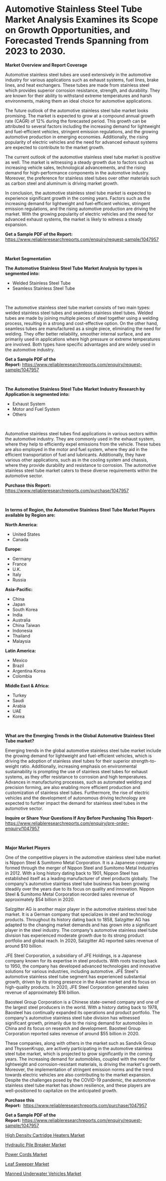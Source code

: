 <p><h1>Automotive Stainless Steel Tube Market Analysis Examines its Scope on Growth Opportunities, and Forecasted Trends Spanning from 2023 to 2030.</h1></p><p><strong>Market Overview and Report Coverage</strong></p>
<p><p>Automotive stainless steel tubes are used extensively in the automotive industry for various applications such as exhaust systems, fuel lines, brake lines, and heat exchangers. These tubes are made from stainless steel which provides superior corrosion resistance, strength, and durability. They are known for their ability to withstand extreme temperatures and harsh environments, making them an ideal choice for automotive applications.</p><p>The future outlook of the automotive stainless steel tube market looks promising. The market is expected to grow at a compound annual growth rate (CAGR) of 12% during the forecasted period. This growth can be attributed to several factors including the increasing demand for lightweight and fuel-efficient vehicles, stringent emission regulations, and the growing automotive production in emerging economies. Additionally, the rising popularity of electric vehicles and the need for advanced exhaust systems are expected to contribute to the market growth.</p><p>The current outlook of the automotive stainless steel tube market is positive as well. The market is witnessing a steady growth due to factors such as increasing vehicle sales, technological advancements, and the rising demand for high-performance components in the automotive industry. Moreover, the preference for stainless steel tubes over other materials such as carbon steel and aluminum is driving market growth.</p><p>In conclusion, the automotive stainless steel tube market is expected to experience significant growth in the coming years. Factors such as the increasing demand for lightweight and fuel-efficient vehicles, stringent emission regulations, and the rising automotive production are driving the market. With the growing popularity of electric vehicles and the need for advanced exhaust systems, the market is likely to witness a steady expansion.</p></p>
<p><strong>Get a Sample PDF of the Report:</strong> <a href="https://www.reliableresearchreports.com/enquiry/request-sample/1047957">https://www.reliableresearchreports.com/enquiry/request-sample/1047957</a></p>
<p>&nbsp;</p>
<p><strong>Market Segmentation</strong></p>
<p><strong>The Automotive Stainless Steel Tube Market Analysis by types is segmented into:</strong></p>
<p><ul><li>Welded Stainless Steel Tube</li><li>Seamless Stainless Steel Tube</li></ul></p>
<p>&nbsp;</p>
<p><p>The automotive stainless steel tube market consists of two main types: welded stainless steel tubes and seamless stainless steel tubes. Welded tubes are made by joining multiple pieces of steel together using a welding process, resulting in a strong and cost-effective option. On the other hand, seamless tubes are manufactured as a single piece, eliminating the need for welding. They offer better reliability, smoother internal surface, and are primarily used in applications where high pressure or extreme temperatures are involved. Both types have specific advantages and are widely used in the automotive industry.</p></p>
<p><strong>Get a Sample PDF of the Report:</strong>&nbsp;<a href="https://www.reliableresearchreports.com/enquiry/request-sample/1047957">https://www.reliableresearchreports.com/enquiry/request-sample/1047957</a></p>
<p>&nbsp;</p>
<p><strong>The Automotive Stainless Steel Tube Market Industry Research by Application is segmented into:</strong></p>
<p><ul><li>Exhaust System</li><li>Motor and Fuel System</li><li>Others</li></ul></p>
<p>&nbsp;</p>
<p><p>Automotive stainless steel tubes find applications in various sectors within the automotive industry. They are commonly used in the exhaust system, where they help to efficiently expel emissions from the vehicle. These tubes are also employed in the motor and fuel system, where they aid in the efficient transportation of fuel and lubricants. Additionally, they have various other applications, such as in the cooling system and chassis, where they provide durability and resistance to corrosion. The automotive stainless steel tube market caters to these diverse requirements within the automotive sector.</p></p>
<p><strong>Purchase this Report:</strong>&nbsp; <a href="https://www.reliableresearchreports.com/purchase/1047957">https://www.reliableresearchreports.com/purchase/1047957</a></p>
<p>&nbsp;</p>
<p><strong>In terms of Region, the Automotive Stainless Steel Tube Market Players available by Region are:</strong></p>
<p>
    <p> <strong> North America: </strong>
        <ul>
            <li>United States</li>
            <li>Canada</li>
        </ul>
        </p> 
    <p> <strong> Europe: </strong>
        <ul>
            <li>Germany</li>
            <li>France</li>
            <li>U.K.</li>
            <li>Italy</li>
            <li>Russia</li>
        </ul>
        </p> 
    <p> <strong> Asia-Pacific: </strong>
        <ul>
            <li>China</li>
            <li>Japan</li>
            <li>South Korea</li>
            <li>India</li>
            <li>Australia</li>
            <li>China Taiwan</li>
            <li>Indonesia</li>
            <li>Thailand</li>
            <li>Malaysia</li>
        </ul>
        </p> 
    <p> <strong> Latin America: </strong>
        <ul>
            <li>Mexico</li>
            <li>Brazil</li>
            <li>Argentina Korea</li>
            <li>Colombia</li>
        </ul>
        </p> 
    <p> <strong> Middle East & Africa: </strong>
        <ul>
            <li>Turkey</li>
            <li>Saudi</li>
            <li>Arabia</li>
            <li>UAE</li>
            <li>Korea</li>
        </ul>
    </p>
    </p>
<p>&nbsp;</p>
<p><strong>What are the Emerging Trends in the Global Automotive Stainless Steel Tube market?</strong></p>
<p><p>Emerging trends in the global automotive stainless steel tube market include the growing demand for lightweight and fuel-efficient vehicles, which is driving the adoption of stainless steel tubes for their superior strength-to-weight ratio. Additionally, increasing emphasis on environmental sustainability is prompting the use of stainless steel tubes for exhaust systems, as they offer resistance to corrosion and high temperatures. Advances in manufacturing processes, such as automated welding and precision forming, are also enabling more efficient production and customization of stainless steel tubes. Furthermore, the rise of electric vehicles and the development of autonomous driving technology are expected to further impact the demand for stainless steel tubes in the automotive sector.</p></p>
<p><strong>Inquire or Share Your Questions If Any Before Purchasing This Report</strong>- <a href="https://www.reliableresearchreports.com/enquiry/pre-order-enquiry/1047957">https://www.reliableresearchreports.com/enquiry/pre-order-enquiry/1047957</a></p>
<p>&nbsp;</p>
<p><strong>Major Market Players</strong></p>
<p><p>One of the competitive players in the automotive stainless steel tube market is Nippon Steel & Sumitomo Metal Corporation. It is a Japanese company formed through the merger of Nippon Steel and Sumitomo Metal Industries in 2012. With a long history dating back to 1901, Nippon Steel has established itself as a leading manufacturer of steel products globally. The company's automotive stainless steel tube business has been growing steadily over the years due to its focus on quality and innovation. Nippon Steel & Sumitomo Metal Corporation recorded sales revenue of approximately $54 billion in 2020.</p><p>Salzgitter AG is another major player in the automotive stainless steel tube market. It is a German company that specializes in steel and technology products. Throughout its history dating back to 1858, Salzgitter AG has adapted to the changing market demands and has grown into a significant player in the steel industry. The company's automotive stainless steel tube division has experienced moderate growth due to its strong product portfolio and global reach. In 2020, Salzgitter AG reported sales revenue of around $10 billion.</p><p>JFE Steel Corporation, a subsidiary of JFE Holdings, is a Japanese company known for its expertise in steel products. With roots tracing back to 1950, the company has developed advanced technologies and innovative solutions for various industries, including automotive. JFE Steel's automotive stainless steel tube segment has experienced substantial growth, driven by its strong presence in the Asian market and its focus on high-quality products. In 2020, JFE Steel Corporation generated sales revenue of approximately $16 billion.</p><p>Baosteel Group Corporation is a Chinese state-owned company and one of the largest steel producers in the world. With a history dating back to 1978, Baosteel has continually expanded its operations and product portfolio. The company's automotive stainless steel tube division has witnessed significant growth, primarily due to the rising demand for automobiles in China and its focus on research and development. Baosteel Group Corporation reported sales revenue of around $55 billion in 2020.</p><p>These companies, along with others in the market such as Sandvik Group and ThyssenKrupp, are actively participating in the automotive stainless steel tube market, which is projected to grow significantly in the coming years. The increasing demand for automobiles, coupled with the need for lightweight and corrosion-resistant materials, is driving the market's growth. Moreover, the implementation of stringent emission norms and the trend towards electric vehicles are also contributing to the market expansion. Despite the challenges posed by the COVID-19 pandemic, the automotive stainless steel tube market has shown resilience, and these players are well-positioned to capitalize on the anticipated growth.</p></p>
<p><strong>Purchase this Report:</strong>&nbsp;&nbsp;<a href="https://www.reliableresearchreports.com/purchase/1047957">https://www.reliableresearchreports.com/purchase/1047957</a></p>
<p></p>
<p><strong>Get a Sample PDF of the Report:</strong>&nbsp;<a href="https://www.reliableresearchreports.com/enquiry/request-sample/1047957">https://www.reliableresearchreports.com/enquiry/request-sample/1047957</a></p>
<p><p><a href="https://www.linkedin.com/pulse/high-density-cartridge-heaters-market-size-share-global-qoy6f/">High Density Cartridge Heaters Market</a></p><p><a href="https://www.linkedin.com/pulse/hydraulic-pile-breaker-market-research-report-unlocks-analysis-nhoef/">Hydraulic Pile Breaker Market</a></p><p><a href="https://medium.com/@donaldortega4f/power-cords-market-size-reveals-the-best-marketing-channels-in-global-industry-eab4cd5fcb82">Power Cords Market</a></p><p><a href="https://www.linkedin.com/pulse/leaf-sweeper-market-challenges-opportunities-growth-drivers-4yyrf/">Leaf Sweeper Market</a></p><p><a href="https://medium.com/@evalynkoepp98698/manned-underwater-vehicles-market-insight-market-trends-growth-forecasted-from-2023-to-2030-c3674f41dce6">Manned Underwater Vehicles Market</a></p></p>